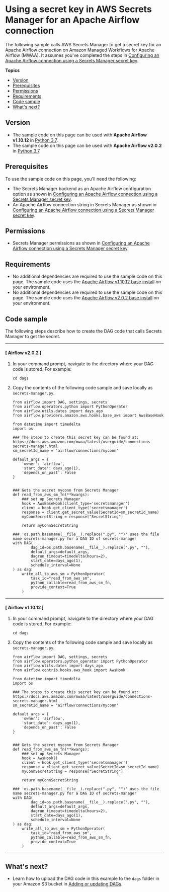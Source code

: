 # Using a secret key in AWS Secrets Manager for an Apache Airflow connection<a name="samples-secrets-manager"></a>

The following sample calls AWS Secrets Manager to get a secret key for an Apache Airflow connection on Amazon Managed Workflows for Apache Airflow \(MWAA\)\. It assumes you've completed the steps in [Configuring an Apache Airflow connection using a Secrets Manager secret key](connections-secrets-manager.md)\.

**Topics**
+ [Version](#samples-secrets-manager-version)
+ [Prerequisites](#samples-secrets-manager-prereqs)
+ [Permissions](#samples-secrets-manager-permissions)
+ [Requirements](#samples-hive-dependencies)
+ [Code sample](#samples-secrets-manager-code)
+ [What's next?](#samples-secrets-manager-next-up)

## Version<a name="samples-secrets-manager-version"></a>
+ The sample code on this page can be used with **Apache Airflow v1\.10\.12** in [Python 3\.7](https://www.python.org/dev/peps/pep-0537/)\.
+ The sample code on this page can be used with **Apache Airflow v2\.0\.2** in [Python 3\.7](https://www.python.org/dev/peps/pep-0537/)\.

## Prerequisites<a name="samples-secrets-manager-prereqs"></a>

To use the sample code on this page, you'll need the following:
+ The Secrets Manager backend as an Apache Airflow configuration option as shown in [Configuring an Apache Airflow connection using a Secrets Manager secret key](connections-secrets-manager.md)\.
+ An Apache Airflow connection string in Secrets Manager as shown in [Configuring an Apache Airflow connection using a Secrets Manager secret key](connections-secrets-manager.md)\.

## Permissions<a name="samples-secrets-manager-permissions"></a>
+ Secrets Manager permissions as shown in [Configuring an Apache Airflow connection using a Secrets Manager secret key](connections-secrets-manager.md)\.

## Requirements<a name="samples-hive-dependencies"></a>
+ No additional dependencies are required to use the sample code on this page\. The sample code uses the [Apache Airflow v1\.10\.12 base install](https://raw.githubusercontent.com/apache/airflow/constraints-1.10.12/constraints-3.7.txt) on your environment\.
+ No additional dependencies are required to use the sample code on this page\. The sample code uses the [Apache Airflow v2\.0\.2 base install](https://raw.githubusercontent.com/apache/airflow/constraints-2.0.2/constraints-3.7.txt) on your environment\.

## Code sample<a name="samples-secrets-manager-code"></a>

The following steps describe how to create the DAG code that calls Secrets Manager to get the secret\.

------
#### [ Airflow v2\.0\.2 ]

1. In your command prompt, navigate to the directory where your DAG code is stored\. For example:

   ```
   cd dags
   ```

1. Copy the contents of the following code sample and save locally as `secrets-manager.py`\.

   ```
   from airflow import DAG, settings, secrets
   from airflow.operators.python import PythonOperator
   from airflow.utils.dates import days_ago
   from airflow.providers.amazon.aws.hooks.base_aws import AwsBaseHook
   
   from datetime import timedelta
   import os
   
   ### The steps to create this secret key can be found at: https://docs.aws.amazon.com/mwaa/latest/userguide/connections-secrets-manager.html
   sm_secretId_name = 'airflow/connections/myconn'
   
   default_args = {
       'owner': 'airflow',
       'start_date': days_ago(1),
       'depends_on_past': False
   }
   
   
   ### Gets the secret myconn from Secrets Manager
   def read_from_aws_sm_fn(**kwargs):
       ### set up Secrets Manager
       hook = AwsBaseHook(client_type='secretsmanager')
       client = hook.get_client_type('secretsmanager')
       response = client.get_secret_value(SecretId=sm_secretId_name)
       myConnSecretString = response["SecretString"]
   
       return myConnSecretString
   
   ### 'os.path.basename(__file__).replace(".py", "")' uses the file name secrets-manager.py for a DAG ID of secrets-manager
   with DAG(
           dag_id=os.path.basename(__file__).replace(".py", ""),
           default_args=default_args,
           dagrun_timeout=timedelta(hours=2),
           start_date=days_ago(1),
           schedule_interval=None
   ) as dag:
       write_all_to_aws_sm = PythonOperator(
           task_id="read_from_aws_sm",
           python_callable=read_from_aws_sm_fn,
           provide_context=True
       )
   ```

------
#### [ Airflow v1\.10\.12 ]

1. In your command prompt, navigate to the directory where your DAG code is stored\. For example:

   ```
   cd dags
   ```

1. Copy the contents of the following code sample and save locally as `secrets-manager.py`\.

   ```
   from airflow import DAG, settings, secrets
   from airflow.operators.python_operator import PythonOperator
   from airflow.utils.dates import days_ago
   from airflow.contrib.hooks.aws_hook import AwsHook
   
   from datetime import timedelta
   import os
   
   ### The steps to create this secret key can be found at: https://docs.aws.amazon.com/mwaa/latest/userguide/connections-secrets-manager.html
   sm_secretId_name = 'airflow/connections/myconn'
   
   default_args = {
       'owner': 'airflow',
       'start_date': days_ago(1),
       'depends_on_past': False
   }
   
   
   ### Gets the secret myconn from Secrets Manager
   def read_from_aws_sm_fn(**kwargs):
       ### set up Secrets Manager
       hook = AwsHook()
       client = hook.get_client_type('secretsmanager')
       response = client.get_secret_value(SecretId=sm_secretId_name)
       myConnSecretString = response["SecretString"]
   
       return myConnSecretString
   
   ### 'os.path.basename(__file__).replace(".py", "")' uses the file name secrets-manager.py for a DAG ID of secrets-manager
   with DAG(
           dag_id=os.path.basename(__file__).replace(".py", ""),
           default_args=default_args,
           dagrun_timeout=timedelta(hours=2),
           start_date=days_ago(1),
           schedule_interval=None
   ) as dag:
       write_all_to_aws_sm = PythonOperator(
           task_id="read_from_aws_sm",
           python_callable=read_from_aws_sm_fn,
           provide_context=True
       )
   ```

------

## What's next?<a name="samples-secrets-manager-next-up"></a>
+ Learn how to upload the DAG code in this example to the `dags` folder in your Amazon S3 bucket in [Adding or updating DAGs](configuring-dag-folder.md)\.